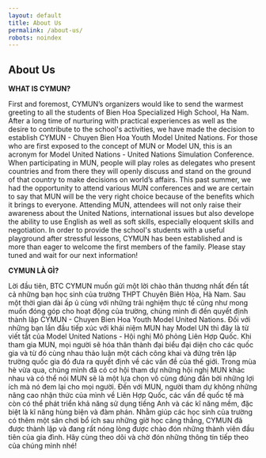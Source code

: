 ```yaml
---
layout: default
title: About Us
permalink: /about-us/
robots: noindex
---
```

<h2>About Us</h2>
<div>
<strong>WHAT IS CYMUN?</strong>
<p>
First and foremost, CYMUN’s organizers would like to send the warmest greeting to all the students of Bien Hoa Specialized High School, Ha Nam. After a long time of nurturing with practical experiences as well as the desire to contribute to the school's activities, we have made the decision to establish CYMUN - Chuyen Bien Hoa Youth Model United Nations.
For those who are first exposed to the concept of MUN or Model UN, this is an acronym for Model United Nations - United Nations Simulation Conference. When participating in MUN, people will play roles as delegates who present countries and from there they will openly discuss and stand on the ground of that country to make decisions on world’s affairs.
This past summer, we had the opportunity to attend various MUN conferences and we are certain to say that MUN will be the very right choice because of the benefits which it brings to everyone. Attending MUN, attendees will not only raise their awareness about the United Nations, international issues but also develope the ability to use English as well as soft skills, especially eloquent skills and negotiation.
In order to provide the school's students with a useful playground after stressful lessons, CYMUN has been established and is more than eager to welcome the first members of the family. Please stay tuned and wait for our next information!
</p>
</div>
<div>
<strong>CYMUN LÀ GÌ?</strong>
<p>
Lời đầu tiên, BTC CYMUN muốn gửi một lời chào thân thương nhất đến tất cả những bạn học sinh của trường THPT Chuyên Biên Hòa, Hà Nam. Sau một thời gian dài ấp ủ cùng với những trải nghiệm thực tế cũng như mong muốn đóng góp cho hoạt động của trường, chúng mình đi đến quyết định thành lập CYMUN - Chuyen Bien Hoa Youth Model United Nations.
Đối với những bạn lần đầu tiếp xúc với khái niệm MUN hay Model UN thì đây là từ viết tắt của Model United Nations - Hội nghị Mô phỏng Liên Hợp Quốc. Khi tham gia MUN, mọi người sẽ hóa thân thành đại biểu đại diện cho các quốc gia và từ đó cùng nhau thảo luận một cách công khai và đứng trên lập trường quốc gia đó đưa ra quyết định về các vấn đề của thế giới.
Trong mùa hè vừa qua, chúng mình đã có cơ hội tham dự những hội nghị MUN khác nhau và có thể nói MUN sẽ là một lựa chọn vô cùng đúng đắn bởi những lợi ích mà nó đem lại cho mọi người. Đến với MUN, người tham dự không những nâng cao nhận thức của mình về Liên Hợp Quốc, các vấn đề quốc tế mà còn có thể phát triển khả năng sử dụng tiếng Anh và các kĩ năng mềm, đặc biệt là kĩ năng hùng biện và đàm phán.
Nhằm giúp các học sinh của trường có thêm một sân chơi bổ ích sau những giờ học căng thẳng, CYMUN đã được thành lập và đang rất nóng lòng được chào đón những thành viên đầu tiên của gia đình. Hãy cùng theo dõi và chờ đón những thông tin tiếp theo của chúng mình nhé!
</p>
</div>